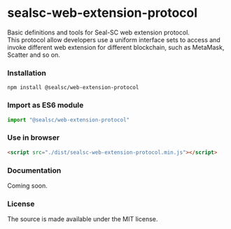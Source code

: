 # sealsc-web-extension-protocol
Basic definitions and tools for Seal-SC web extension protocol.  
This protocol allow developers use a uniform interface sets to access and invoke different web extension for different blockchain, such as MetaMask, Scatter and so on.  

### Installation  
```
npm install @sealsc/web-extension-protocol
```

### Import as ES6 module
```javascript
import "@sealsc/web-extension-protocol"
```

### Use in browser
```html
<script src="./dist/sealsc-web-extension-protocol.min.js"></script>
```

### Documentation
Coming soon.

### License
The source is made available under the MIT license.


